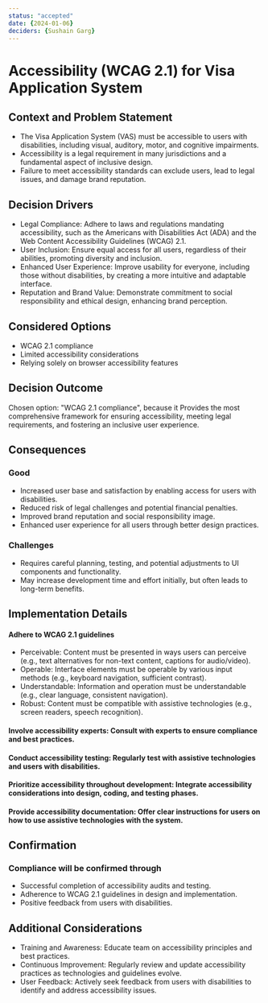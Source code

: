 ```yaml
---
status: "accepted"
date: {2024-01-06}
deciders: {Sushain Garg}
---
```

# Accessibility (WCAG 2.1) for Visa Application System

## Context and Problem Statement

* The Visa Application System (VAS) must be accessible to users with disabilities, including visual, auditory, motor, and cognitive impairments.
* Accessibility is a legal requirement in many jurisdictions and a fundamental aspect of inclusive design.
* Failure to meet accessibility standards can exclude users, lead to legal issues, and damage brand reputation.

## Decision Drivers

* Legal Compliance: Adhere to laws and regulations mandating accessibility, such as the Americans with Disabilities Act (ADA) and the Web Content Accessibility Guidelines (WCAG) 2.1.
* User Inclusion: Ensure equal access for all users, regardless of their abilities, promoting diversity and inclusion.
* Enhanced User Experience: Improve usability for everyone, including those without disabilities, by creating a more intuitive and adaptable interface.
* Reputation and Brand Value: Demonstrate commitment to social responsibility and ethical design, enhancing brand perception.

## Considered Options

* WCAG 2.1 compliance
* Limited accessibility considerations
* Relying solely on browser accessibility features

## Decision Outcome

Chosen option: "WCAG 2.1 compliance", because
it Provides the most comprehensive framework for ensuring accessibility, meeting legal requirements, and fostering an inclusive user experience.

## Consequences

### Good 

* Increased user base and satisfaction by enabling access for users with disabilities.
* Reduced risk of legal challenges and potential financial penalties.
* Improved brand reputation and social responsibility image.
* Enhanced user experience for all users through better design practices.

### Challenges

* Requires careful planning, testing, and potential adjustments to UI components and functionality.
* May increase development time and effort initially, but often leads to long-term benefits.

## Implementation Details

#### Adhere to WCAG 2.1 guidelines

* Perceivable: Content must be presented in ways users can perceive (e.g., text alternatives for non-text content, captions for audio/video).
* Operable: Interface elements must be operable by various input methods (e.g., keyboard navigation, sufficient contrast).
* Understandable: Information and operation must be understandable (e.g., clear language, consistent navigation).
* Robust: Content must be compatible with assistive technologies (e.g., screen readers, speech recognition).

#### Involve accessibility experts: Consult with experts to ensure compliance and best practices.
#### Conduct accessibility testing: Regularly test with assistive technologies and users with disabilities.
#### Prioritize accessibility throughout development: Integrate accessibility considerations into design, coding, and testing phases.
#### Provide accessibility documentation: Offer clear instructions for users on how to use assistive technologies with the system.

## Confirmation

### Compliance will be confirmed through

* Successful completion of accessibility audits and testing.
* Adherence to WCAG 2.1 guidelines in design and implementation.
* Positive feedback from users with disabilities.

## Additional Considerations

* Training and Awareness: Educate team on accessibility principles and best practices.
* Continuous Improvement: Regularly review and update accessibility practices as technologies and guidelines evolve.
* User Feedback: Actively seek feedback from users with disabilities to identify and address accessibility issues.

